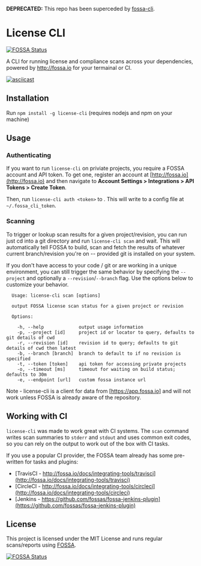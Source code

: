 **DEPRECATED:** This repo has been superceded by [fossa-cli](https://github.com/fossas/fossa-cli).

# License CLI

[![FOSSA Status](https://app.fossa.io/api/projects/git%2Bhttps%3A%2F%2Fgithub.com%2Ffossas%2Flicense-cli.svg?type=shield)](https://app.fossa.io/projects/git%2Bhttps%3A%2F%2Fgithub.com%2Ffossas%2Flicense-cli?ref=badge_shield)

A CLI for running license and compliance scans across your dependencies, powered by http://fossa.io for your termainal or CI.

[![asciicast](https://asciinema.org/a/93epidq1a644e7e19dmb7vyo8.png)](https://asciinema.org/a/93epidq1a644e7e19dmb7vyo8)

## Installation

  Run `npm install -g license-cli` (requires nodejs and npm on your machine) 

## Usage

### Authenticating

If you want to run `license-cli` on priviate projects, you require a FOSSA account and API token.  To get one, register an account at [http://fossa.io](http://fossa.io) and then navigate to **Account Settings > Integrations > API Tokens > Create Token**. 

Then, run `license-cli auth <token>` to .  This will write to a config file at `~/.fossa_cli_token`.

### Scanning

To trigger or lookup scan results for a given project/revision, you can run just cd into a git directory and run `license-cli scan` and wait.  This will automatically tell FOSSA to build, scan and fetch the results of whatever current branch/revision you're on -- provided git is installed on your system.

If you don't have access to your code / git or are working in a unique environment, you can still trigger the same behavior by specifying the `--project` and optionally a `--revision`/`--branch` flag.  Use the options below to customize your behavior.

```
  Usage: license-cli scan [options]

  output FOSSA license scan status for a given project or revision

  Options:

    -h, --help             output usage information
    -p, --project [id]     project id or locator to query, defaults to git details of cwd
    -r, --revision [id]    revision id to query; defaults to git details of cwd then latest
    -b, --branch [branch]  branch to default to if no revision is specified
    -t, --token [token]    api token for accessing private projects
    -o, --timeout [ms]     timeout for waiting on build status; defaults to 30m
    -e, --endpoint [url]   custom fossa instance url

```

Note - license-cli is a client for data from [https://app.fossa.io] and will not work unless FOSSA is already aware of the repository.

## Working with CI

`license-cli` was made to work great with CI systems.  The `scan` command writes scan summaries to `stderr` and `stdout` and uses common exit codes, so you can rely on the output to work out of the box with CI tasks.

If you use a popular CI provider, the FOSSA team already has some pre-written for tasks and plugins:

 - [TravisCI - http://fossa.io/docs/integrating-tools/travisci](http://fossa.io/docs/integrating-tools/travisci)
 - [CircleCI - http://fossa.io/docs/integrating-tools/circleci](http://fossa.io/docs/integrating-tools/circleci)
 - [Jenkins - https://github.com/fossas/fossa-jenkins-plugin](https://github.com/fossas/fossa-jenkins-plugin)

## License 

This project is licensed under the MIT License and runs regular scans/reports using [FOSSA](http://fossa.io).

[![FOSSA Status](https://app.fossa.io/api/projects/git%2Bhttps%3A%2F%2Fgithub.com%2Ffossas%2Flicense-cli.svg?type=large)](https://app.fossa.io/projects/git%2Bhttps%3A%2F%2Fgithub.com%2Ffossas%2Flicense-cli?ref=badge_large)
